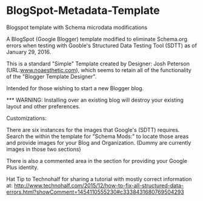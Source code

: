 # BlogSpot-Metadata-Template
Blogspot template with Schema microdata modifications

A BlogSpot (Google Blogger) template modified to eliminate Schema.org errors when testing with Gooble's Structured Data Testing Tool (SDTT) as of January 29, 2016.

This is a standard "Simple" Template created by Designer: Josh Peterson (URL:www.noaesthetic.com), which seems to retain all of the functionality of the "Blogger Template Designer".

Intended for those wishing to start a new Blogger blog. 

*** WARNING: Installing over an existing blog will destroy your existing layout and other preferences. 

Customizations:

There are six instances for the images that Google's (SDTT) requires.  Search the within the template for "Schema Mods:" to locate those areas and provide images for your Blog and Organization.  (Dummy are currently images in those two sections)

There is also a commented area in the <Head> section for providing your Google Plus identity.

Hat Tip to Technohalf for sharing a tutorial with mostly correct information at: http://www.technohalf.com/2015/12/how-to-fix-all-structured-data-errors.html?showComment=1454110555230#c3338431680769504293
